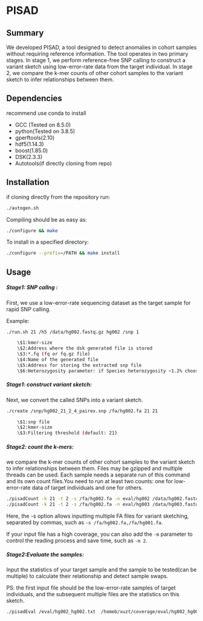 # PISAD
## Summary

We developed PISAD, a tool designed to detect anomalies in cohort samples without requiring reference information. The tool operates in two primary stages. In stage 1, we perform reference-free SNP calling to construct a variant sketch using low-error-rate data from the target individual. In stage 2, we compare the k-mer counts of other cohort samples to the variant sketch to infer relationships between them.

## Dependencies
recommend use conda to install
* GCC (Tested on 8.5.0)
* python(Tested on 3.8.5)
* gperftools(2.10)
* hdf5(1.14.3)
* boost(1.85.0)
* DSK(2.3.3)
* Autotools(if directly cloning from repo)
## Installation

if cloning directly from the repository run:

```bash
./autogen.sh
```
Compiling should be as easy as:

```bash
./configure && make
```

To install in a specified directory:

```bash
./configure --prefix=/PATH && make install
```

## Usage

##### Stage1: SNP callng :

First, we use a low-error-rate sequencing dataset as the target sample for rapid SNP calling.

Example:

```bash
./run.sh 21 /h5 /data/hg002.fastq.gz hg002 /snp 1
```
```bash
    \$1:kmer-size 
    \$2:Address where the dsk generated file is stored
    \$3:*.fq (fq or fq.gz file)
    \$4:Name of the generated file
    \$5:Address for storing the extracted snp file
    \$6:Heterozygosity parameter: if Species heterozygosity <1.2% choose 1,otherwise 2
```

##### Stage1: construct variant sketch:
Next, we convert the called SNPs into a variant sketch.
```bash
./create /snp/hg002_21_2_4_pairex.snp /fa/hg002.fa 21 21
```
```bash
    \$1:snp file 
    \$2:kmer-size
    \$3:Filtering threshold (default: 21)
```

##### Stage2: count the k-mers:
we compare the k-mer counts of other cohort samples to the variant sketch to infer relationships between them. Files may be gzipped and multiple threads can be used. Each sample needs a separate run of this command and its own count files.You need to run at least two counts: one for low-error-rate data of target individuals and one for others.
```bash
./pisadCount -k 21 -t 2 -s /fa/hg002.fa -n eval/hg002 /data/hg002.fastq.gz
./pisadCount -k 21 -t 2 -s /fa/hg002.fa -n eval/hg003 /data/hg003.fastq.gz
```
Here, the -s option allows inputting multiple FA files for variant sketching, separated by commas, such as `-s /fa/hg002.fa,/fa/hg001.fa`.

If your input file has a high coverage, you can also add the `-m` parameter to control the reading process and save time, such as `-m 2`.

##### Stage2:Evaluate the samples:
Input the statistics of your target sample and the sample to be tested(can be multiple) to calculate their relationship and detect sample swaps.

PS: the first input file should be the low-error-rate samples of target individuals, and the subsequent multiple files are the statistics on this sketch.
```bash
./pisadEval /eval/hg002_hg002.txt  /homeb/xuzt/coverage/eval/hg002_hg003.txt > summary.tsv
```



